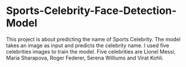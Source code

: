 # Sports-Celebrity-Face-Detection-Model
This project is about predicting the name of Sports Celebrity. The model takes an image as input and predicts the celebrity name. I used five celebrities images to train the model.
Five celebrities are Lionel Messi, Maria Sharapova, Roger Federer, Serena Williums and Virat Kohli. 
